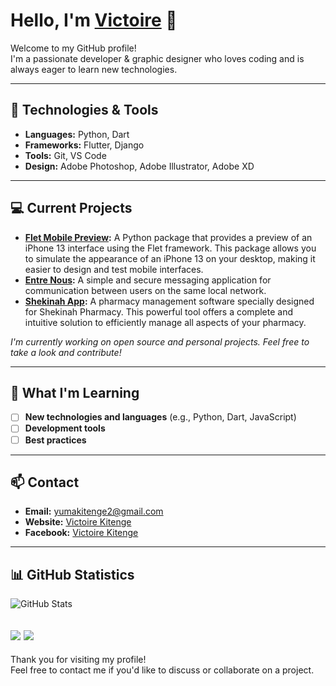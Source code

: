 # Hello, I'm [Victoire](https://victoirekitenge.tech) 👋

Welcome to my GitHub profile!  
I'm a passionate developer & graphic designer who loves coding and is always eager to learn new technologies.

---

## 🔧 Technologies & Tools

- **Languages:** Python, Dart
- **Frameworks:** Flutter, Django
- **Tools:** Git, VS Code
- **Design:** Adobe Photoshop, Adobe Illustrator, Adobe XD

---

## 💻 Current Projects

- **[Flet Mobile Preview](https://github.com/Victoire243/flet_mobile_preview):** A Python package that provides a preview of an iPhone 13 interface using the Flet framework. This package allows you to simulate the appearance of an iPhone 13 on your desktop, making it easier to design and test mobile interfaces.
- **[Entre Nous](https://github.com/Victoire243/Entre-Nous):** A simple and secure messaging application for communication between users on the same local network.
- **[Shekinah App](https://github.com/Victoire243/shekinah_app):** A pharmacy management software specially designed for Shekinah Pharmacy. This powerful tool offers a complete and intuitive solution to efficiently manage all aspects of your pharmacy.

*I'm currently working on open source and personal projects. Feel free to take a look and contribute!*

---

## 🌱 What I'm Learning

- [ ] **New technologies and languages** (e.g., Python, Dart, JavaScript)
- [ ] **Development tools**
- [ ] **Best practices**

---

## 📫 Contact

- **Email:** [yumakitenge2@gmail.com](mailto:yumakitenge2@gmail.com)
- **Website:** [Victoire Kitenge](https://victoirekitenge.tech)
- **Facebook:** [Victoire Kitenge](https://www.facebook.com/victoire.kitenge.7)

---

## 📊 GitHub Statistics

![GitHub Stats](https://github-readme-stats.vercel.app/api?username=Victoire243&show_icons=true&theme=radical)

<!-- More statistics with additional badges and charts -->
![](http://github-profile-summary-cards.vercel.app/api/cards/profile-details?username=Victoire243&theme=radical)
![](http://github-profile-summary-cards.vercel.app/api/cards/repos-per-language?username=Victoire243&theme=radical) 
---

Thank you for visiting my profile!  
Feel free to contact me if you'd like to discuss or collaborate on a project.

<!-- Optional: add GIFs, images, or badges to further personalize your README -->
